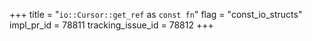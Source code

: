 +++
title = "`io::Cursor::get_ref` as `const fn`"
flag = "const_io_structs"
impl_pr_id = 78811
tracking_issue_id = 78812
+++
